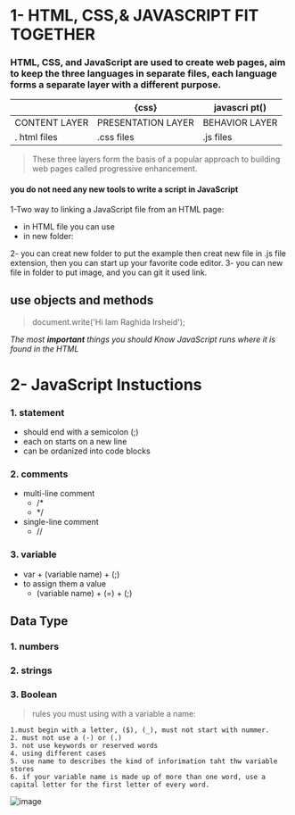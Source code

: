 # 1- HTML, CSS,& JAVASCRIPT FIT TOGETHER

### HTML, CSS, and JavaScript are used to create web pages, aim to keep the three languages in separate files, each language forms a separate layer with a different purpose.


| <html>        |  {css}             |  javascri pt() |
|---------------|--------------------|----------------|
| CONTENT LAYER | PRESENTATION LAYER | BEHAVIOR LAYER |
| . html files  | .css files         | .js files      |

>These three layers form the basis of a popular approach to building web pages called progressive enhancement.



#### you do not need any new tools to write a script in JavaScript
1-Two way to linking a JavaScript file from an HTML page: 
- in HTML file you can use <script>...</script>
- in new folder: <script src=" the link ">...</script>

2- you can creat new folder to put the example then creat new file in .js file extension, then you can start
up your favorite code editor.
3- you can new file in folder to put image, and you can git it used link.

## **use objects and methods**

>document.write('Hi Iam Raghida Irsheid');


*The most **important** things you should Know JavaScript runs where it is found in the HTML*



# 2- JavaScript Instuctions

### 1. statement
* should end with a semicolon (;)
* each on starts on a new line 
* can be ordanized into code blocks

### 2. comments
* multi-line comment 
  * /*
  * */
* single-line comment
  * //

### 3. variable 
* var + (variable name) + (;)
* to assign them a value
  * (variable name) + (=) + (;)



## Data Type
### 1. numbers
### 2. strings
### 3. Boolean
  

>rules you must using with a variable a name:
  ```
  1.must begin with a letter, ($), (_), must not start with nummer.
  2. must not use a (-) or (.)
  3. not use keywords or reserved words 
  4. using different cases
  5. use name to describes the kind of inforimation taht thw variable stores
  6. if your variable name is made up of more than one word, use a capital letter for the first letter of every word.
  ```

![image](https://miro.medium.com/max/3840/0*FfWF8PjBXoj6eWMN.jpg)


